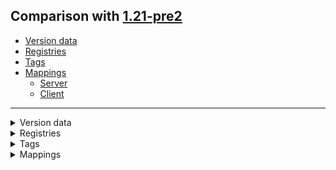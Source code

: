## Comparison with [1.21-pre2](https://github.com/PixiGeko/Minecraft-generated-data/tree/1.21-pre2)

- [Version data](#version-data)
- [Registries](#registries)
- [Tags](#tags)
- [Mappings](#mappings)
  - [Server](#server)
  - [Client](#client)

<hr/>
<details><summary>Version data</summary>
<table><tr><th></th><th align="left">1.21-pre2</th><th>1.21-pre3</th></tr><tr><td>DataPack version</td><td><code>47</code></td><td><code>48</code></td></tr><tr><td>World version</td><td><code>3949</code></td><td><code>3950</code></td></tr><tr><td>Protocol version</td><td><code>1073742024</code></td><td><code>1073742025</code></td></tr></table>
</details>
<details><summary>Registries</summary>
<details>
<summary>
enchantment_entity_effect_type.txt
</summary>

```diff
- minecraft:replace_disc
+ minecraft:replace_disk
```

</details>

<details>
<summary>
enchantment_location_based_effect_type.txt
</summary>

```diff
- minecraft:replace_disc
+ minecraft:replace_disk
```

</details>
</details>
<details><summary>Tags</summary>
<details>
<summary>
universal_tags/enchantment_entity_effect_type.json
</summary>

```diff
- minecraft:replace_disc
+ minecraft:replace_disk
```

</details>

<details>
<summary>
universal_tags/enchantment_location_based_effect_type.json
</summary>

```diff
- minecraft:replace_disc
+ minecraft:replace_disk
```

</details>
</details>
<details><summary>Mappings</summary>
<h2>Server</h2>

<details>
<summary>
Changes
</summary>

```
XXX.gametest.framework.GameTestHelper +1M
```
```
XXX.minecraft.util.CommonColors +2P
```
```
XXX.entity.decoration.ItemFrame +1M -1M
```
```
XXX.entity.projectile.ThrownEnderpearl +1M
```
```
XXX.world.item.LeadItem +3M -1M
```
```
XXX.world.item.TridentItem +1M
```
```
XXX.saveddata.maps.MapItemSavedData +1M | +1P
```

</details>






















































































































































































































































































































































































































































<details>
<summary>
net.minecraft.gametest.framework.GameTestHelper
</summary>

```diff
- void assertEntityPosition(Entity,AABB,String)
```

</details>











































































































































































































































































































































































































































































































































































































































































































































































































































































































































































































































































































































































































































































































































<details>
<summary>
net.minecraft.world.entity.decoration.ItemFrame
</summary>

```diff
+ MapId getFramedMapId()
- MapId getFramedMapId(ItemStack)
```

</details>
















































































































<details>
<summary>
net.minecraft.world.entity.projectile.ThrownEnderpearl
</summary>

```diff
- void onInsideBlock(BlockState)
```

</details>






































































































































<details>
<summary>
net.minecraft.world.item.LeadItem
</summary>

```diff
+ boolean lambda$bindPlayerMobs$0(Player,Entity)
- boolean lambda$bindPlayerMobs$0(Player,Leashable)
- boolean lambda$leashableInArea$1(Predicate,Entity)
- List leashableInArea(Level,BlockPos,Predicate)
```

</details>






















<details>
<summary>
net.minecraft.world.item.TridentItem
</summary>

```diff
- boolean isTooDamagedToUse(ItemStack)
```

</details>










































































































































































































































































































































































































































































































































































































































































































































































































































































































































<details>
<summary>
net.minecraft.world.level.saveddata.maps.MapItemSavedData
</summary>

```diff
- String getFrameKey(int)
```

</details>





































































































































































<h2>Client</h2>
<details>
<summary>
Classes
</summary>

```diff
+ net.minecraft.world.item.enchantment.effects.ReplaceDisc
- net.minecraft.world.item.enchantment.effects.ReplaceDisk
```

</details>
<details>
<summary>
Changes
</summary>

```
net.minecraft.SharedConstants +1P
```
```
XXX.gametest.framework.GameTestHelper +1M
```
```
XXX.server.level.ServerEntity +4P -4P
```
```
XXX.world.entity.Leashable +2M | +2P
```
```
XXX.ai.attributes.AttributeInstance +1M
```
```
XXX.entity.decoration.LeashFenceKnotEntity +1M
```
```
XXX.entity.player.Player +1M
```
```
XXX.entity.vehicle.Boat +1M
```

</details>






















































































































































































































































































































































































































































































































































































































































































































































































































































































































































































































































































































































































































































































































































































































































































































































<details>
<summary>
net.minecraft.gametest.framework.GameTestHelper
</summary>

```diff
- void assertEntityPosition(Entity,AABB,String)
```

</details>


































































































































































































































































































































































































































































































































































































































































































































































































































































































































































































































<details>
<summary>
net.minecraft.world.entity.Leashable
</summary>

```diff
- void elasticRangeLeashBehaviour(Entity,float)
- void legacyElasticRangeLeashBehaviour(Entity,Entity,float)
```

</details>
























<details>
<summary>
net.minecraft.world.entity.ai.attributes.AttributeInstance
</summary>

```diff
- void addOrReplacePermanentModifier(AttributeModifier)
```

</details>




















































































































































































































































































<details>
<summary>
net.minecraft.world.entity.decoration.LeashFenceKnotEntity
</summary>

```diff
- boolean lambda$interact$0(Player,Leashable)
```

</details>





























































































<details>
<summary>
net.minecraft.world.entity.player.Player
</summary>

```diff
- boolean isIgnoringFallDamageFromCurrentImpulse()
```

</details>

































<details>
<summary>
net.minecraft.world.entity.vehicle.Boat
</summary>

```diff
- void elasticRangeLeashBehaviour(Entity,float)
```

</details>
</details>